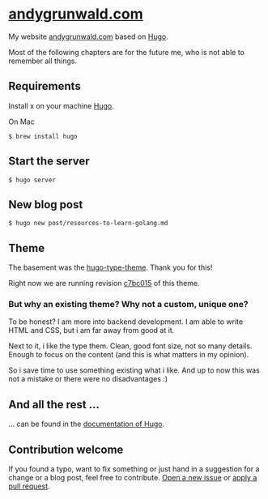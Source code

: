 # [andygrunwald.com](http://andygrunwald.com)

My website [andygrunwald.com](http://andygrunwald.com) based on [Hugo](https://gohugo.io/).

Most of the following chapters are for the future me, who is not able to remember all things.

## Requirements

Install x on your machine [Hugo](https://gohugo.io/).

On Mac

```
$ brew install hugo
```

## Start the server

```
$ hugo server
```

## New blog post

```
$ hugo new post/resources-to-learn-golang.md
```

## Theme

The basement was the [hugo-type-theme](https://github.com/digitalcraftsman/hugo-type-theme).
Thank you for this!

Right now we are running revision [c7bc015](https://github.com/digitalcraftsman/hugo-type-theme/commit/c7bc01590bbfd6dbae5310ad0c3a44360976cab4) of this theme.

### But why an existing theme? Why not a custom, unique one?

To be honest? I am more into backend development.
I am able to write HTML and CSS, but i am far away from good at it.

Next to it, i like the type them.
Clean, good font size, not so many details.
Enough to focus on the content (and this is what matters in my opinion).

So i save time to use something existing what i like.
And up to now this was not a mistake or there were no disadvantages :)

## And all the rest ...

... can be found in the [documentation of Hugo](https://gohugo.io/overview/introduction/).

## Contribution welcome

If you found a typo, want to fix something or just hand in a suggestion for a change or a blog post,
feel free to contribute.
[Open a new issue](https://github.com/andygrunwald/andygrunwald.github.io/issues/new) or [apply a pull request](https://github.com/andygrunwald/andygrunwald.github.io/compare).